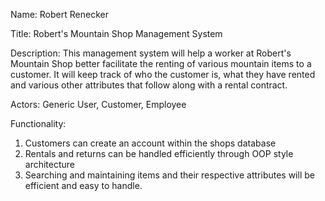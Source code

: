 Name:
  Robert Renecker

Title:
  Robert's Mountain Shop Management System

Description:
  This management system will help a worker at Robert's Mountain Shop better facilitate the renting of various mountain items to a customer. It will keep track of who the customer is, what they have rented and various other attributes that follow along with a rental contract.

Actors:
  Generic User, Customer, Employee

Functionality:
 1. Customers can create an account within the shops database
 2. Rentals and returns can be handled efficiently through OOP style architecture
 3. Searching and maintaining items and their respective attributes will be efficient and easy to handle. 
